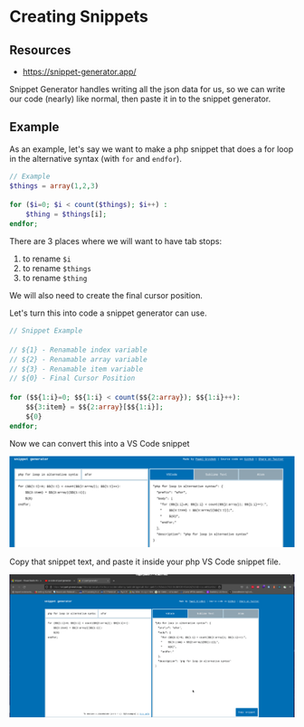 # Creating Snippets

## Resources
- https://snippet-generator.app/

Snippet Generator handles writing all the json data for us, so we can write our code (nearly) like normal, then paste it in to the snippet generator.


## Example

As an example, let's say we want to make a php snippet that does a for loop in the alternative syntax (with `for` and `endfor`).

```php
// Example
$things = array(1,2,3)

for ($i=0; $i < count($things); $i++) :
    $thing = $things[i];
endfor;
```

There are 3 places where we will want to have tab stops:
1. to rename `$i`
1. to rename `$things`
1. to rename `$thing`

We will also need to create the final cursor position.

Let's turn this into code a snippet generator can use.

```php
// Snippet Example

// ${1} - Renamable index variable
// ${2} - Renamable array variable
// ${3} - Renamable item variable
// ${0} - Final Cursor Position

for ($${1:i}=0; $${1:i} < count($${2:array}); $${1:i}++):
    $${3:item} = $${2:array}[$${1:i}];
    ${0}
endfor;


```

Now we can convert this into a VS Code snippet

![](snippetGeneration.png)

Copy that snippet text, and paste it inside your php VS Code snippet file.

![](addASnippet.gif)